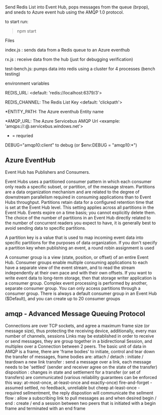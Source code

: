 


Send Redis List into Event Hub, pops messages from the queue (brpop), and sneds to Azure event hub using the AMQP 1.0 protocol.  


to start run:

> npm start

Files

index.js :  sends data from a Redis queue to an Azure eventhub

rx.js : receive data from the hub (just for debugging verification)

test-bench.js: pumps data into redis using a cluster for 4 processes (bench testing)

environment variables

REDIS_URL:  <default: 'redis://localhost:6379/3'>

REDIS_CHANNEL: The Redis List Key <default: 'clickpath'>

*ENTITY_PATH: The Azure eventhub Entity name

*AMQP_URL: The Azure Servicebus AMQP Url <example: 'amqps://<AccessKey>:<Access>@<namespace>.servicebus.windows.net'>

* = requried

DEBUG="amqp10:client"  to debug (or $env:DEBUG = "amqp10:*")

Azure EventHub
--------------
Event Hub has Publishers and Consumers.

Event Hubs uses a partitioned consumer pattern in which each consumer only reads a specific subset, or partition, of the message stream. Partitions are a data organization mechanism and are  related to the degree of downstream parallelism required in consuming applications than to Event Hubs throughput. Partitions retain data for a configured retention time that is set at the Event Hub level. This setting applies across all partitions in the Event Hub. Events expire on a time basis; you cannot explicitly delete them.  The choice of the number of partitions in an Event Hub directly related to the number of concurrent readers you expect to have, it is generally best to avoid sending data to specific partitions.

A partition key is a value that is used to map incoming event data into specific partitions for the purposes of data organization.  If you don't specify a partition key when publishing an event, a round robin assignment is used

A consumer group is a view (state, position, or offset) of an entire Event Hub. Consumer groups enable multiple consuming applications to each have a separate view of the event stream, and to read the stream independently at their own pace and with their own offsets.  If you want to write event data to long-term storage, then that storage writer application is a consumer group. Complex event processing is performed by another, separate consumer group. You can only access partitions through a consumer group. There is always a default consumer group in an Event Hub ($Default), and you can create up to 20 consumer groups 


amqp - Advanced Message Queuing Protocol
----------------------------------------
Connections are over TCP sockets, and agree a maximum frame size (or message size), thus protecting the receiving device, additionally, every max number of channels, sessions
Links may be established in order to receive or send messages, they are group together in a bidirectional Session, and multiplex over a Connection between 2 peers. The basic unit of data in AMQP is a frame, there are 'frame bodies' to initiate, control and tear down the transfer of messages, frame bodies are:
 attach / detach : initiate / teardown a new link
 transfer : send a message over a link, each message needs to be 'settled' (sender and receiver agree on the state of the transfer)
 disposition : changes in state and settlement for a transfer (or set of transfers) are communicated 
    (various reliability guarantees can be enforced this way: at-most-once, at-least-once and exactly-once)
    fire-and-forget - assumed settled, no feedback, unreliable but cheep
    at-least-once - required sellmentment, the reply dispostion will communicate the sellment
 flow : allow a subscribing link to pull messages as and when desired
begin / end : create / end a session between two peers that is initiated with a begin frame and terminated with an end frame
